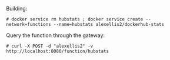 Building:

```
# docker service rm hubstats ; docker service create --network=functions --name=hubstats alexellis2/dockerhub-stats
```

Query the function through the gateway:

```
# curl -X POST -d "alexellis2" -v http://localhost:8080/function/hubstats
```
